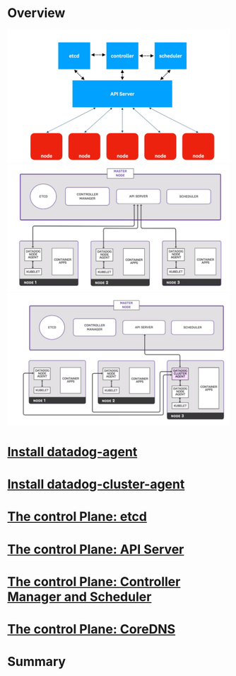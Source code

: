 # Overview
![](./img/dd0.png)
![](./img/dd1.png)
![](./img/dd2.jpg)

# [Install datadog-agent](./page/dd-agent.md)

# [Install datadog-cluster-agent](./page/dd-cluster-agent.md)

# [The control Plane: etcd](./page/control-plane-etcd.md)

# [The control Plane: API Server](./page/control-plane-apiserver.md)

# [The control Plane: Controller Manager and Scheduler](./page/control-plane-controller-scheduler.md)

# [The control Plane: CoreDNS](./page/control-plane-coredns.md)

# Summary
